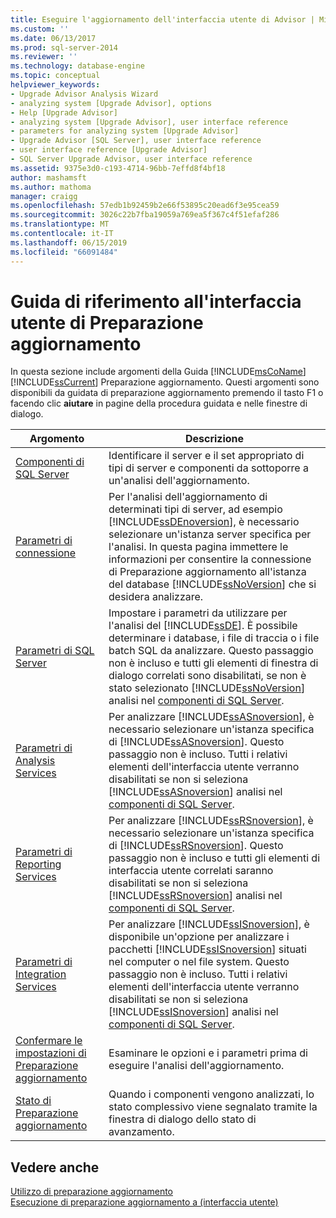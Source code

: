 ```yaml
---
title: Eseguire l'aggiornamento dell'interfaccia utente di Advisor | Microsoft Docs
ms.custom: ''
ms.date: 06/13/2017
ms.prod: sql-server-2014
ms.reviewer: ''
ms.technology: database-engine
ms.topic: conceptual
helpviewer_keywords:
- Upgrade Advisor Analysis Wizard
- analyzing system [Upgrade Advisor], options
- Help [Upgrade Advisor]
- analyzing system [Upgrade Advisor], user interface reference
- parameters for analyzing system [Upgrade Advisor]
- Upgrade Advisor [SQL Server], user interface reference
- user interface reference [Upgrade Advisor]
- SQL Server Upgrade Advisor, user interface reference
ms.assetid: 9375e3d0-c193-4714-96bb-7effd8f4bf18
author: mashamsft
ms.author: mathoma
manager: craigg
ms.openlocfilehash: 57edb1b92459b2e66f53895c20ead6f3e95cea59
ms.sourcegitcommit: 3026c22b7fba19059a769ea5f367c4f51efaf286
ms.translationtype: MT
ms.contentlocale: it-IT
ms.lasthandoff: 06/15/2019
ms.locfileid: "66091484"
---
```

# <a name="upgrade-advisor-user-interface-reference"></a>Guida di riferimento all'interfaccia utente di Preparazione aggiornamento
  In questa sezione include argomenti della Guida [!INCLUDE[msCoName](../../includes/msconame-md.md)] [!INCLUDE[ssCurrent](../../includes/sscurrent-md.md)] Preparazione aggiornamento. Questi argomenti sono disponibili da guidata di preparazione aggiornamento premendo il tasto F1 o facendo clic **aiutare** in pagine della procedura guidata e nelle finestre di dialogo.  
  
|Argomento|Descrizione|  
|-----------|-----------------|  
|[Componenti di SQL Server](../../../2014/sql-server/install/sql-server-components.md)|Identificare il server e il set appropriato di tipi di server e componenti da sottoporre a un'analisi dell'aggiornamento.|  
|[Parametri di connessione](../../../2014/sql-server/install/connection-parameters.md)|Per l'analisi dell'aggiornamento di determinati tipi di server, ad esempio [!INCLUDE[ssDEnoversion](../../includes/ssdenoversion-md.md)], è necessario selezionare un'istanza server specifica per l'analisi. In questa pagina immettere le informazioni per consentire la connessione di Preparazione aggiornamento all'istanza del database [!INCLUDE[ssNoVersion](../../includes/ssnoversion-md.md)] che si desidera analizzare.|  
|[Parametri di SQL Server](../../../2014/sql-server/install/sql-server-parameters.md)|Impostare i parametri da utilizzare per l'analisi del [!INCLUDE[ssDE](../../includes/ssde-md.md)]. È possibile determinare i database, i file di traccia o i file batch SQL da analizzare. Questo passaggio non è incluso e tutti gli elementi di finestra di dialogo correlati sono disabilitati, se non è stato selezionato [!INCLUDE[ssNoVersion](../../includes/ssnoversion-md.md)] analisi nel [componenti di SQL Server](../../../2014/sql-server/install/sql-server-components.md).|  
|[Parametri di Analysis Services](../../../2014/sql-server/install/analysis-services-parameters.md)|Per analizzare [!INCLUDE[ssASnoversion](../../includes/ssasnoversion-md.md)], è necessario selezionare un'istanza specifica di [!INCLUDE[ssASnoversion](../../includes/ssasnoversion-md.md)]. Questo passaggio non è incluso. Tutti i relativi elementi dell'interfaccia utente verranno disabilitati se non si seleziona [!INCLUDE[ssASnoversion](../../includes/ssasnoversion-md.md)] analisi nel [componenti di SQL Server](../../../2014/sql-server/install/sql-server-components.md).|  
|[Parametri di Reporting Services](../../../2014/sql-server/install/reporting-services-parameters.md)|Per analizzare [!INCLUDE[ssRSnoversion](../../includes/ssrsnoversion-md.md)], è necessario selezionare un'istanza specifica di [!INCLUDE[ssRSnoversion](../../includes/ssrsnoversion-md.md)]. Questo passaggio non è incluso e tutti gli elementi di interfaccia utente correlati saranno disabilitati se non si seleziona [!INCLUDE[ssRSnoversion](../../includes/ssrsnoversion-md.md)] analisi nel [componenti di SQL Server](../../../2014/sql-server/install/sql-server-components.md).|  
|[Parametri di Integration Services](../../../2014/sql-server/install/integration-services-parameters.md)|Per analizzare [!INCLUDE[ssISnoversion](../../includes/ssisnoversion-md.md)], è disponibile un'opzione per analizzare i pacchetti [!INCLUDE[ssISnoversion](../../includes/ssisnoversion-md.md)] situati nel computer o nel file system. Questo passaggio non è incluso. Tutti i relativi elementi dell'interfaccia utente verranno disabilitati se non si seleziona [!INCLUDE[ssISnoversion](../../includes/ssisnoversion-md.md)] analisi nel [componenti di SQL Server](../../../2014/sql-server/install/sql-server-components.md).|  
|[Confermare le impostazioni di Preparazione aggiornamento](../../../2014/sql-server/install/confirm-upgrade-advisor-settings.md)|Esaminare le opzioni e i parametri prima di eseguire l'analisi dell'aggiornamento.|  
|[Stato di Preparazione aggiornamento](../../../2014/sql-server/install/upgrade-advisor-progress.md)|Quando i componenti vengono analizzati, lo stato complessivo viene segnalato tramite la finestra di dialogo dello stato di avanzamento.|  
  
## <a name="see-also"></a>Vedere anche  
 [Utilizzo di preparazione aggiornamento](../../../2014/sql-server/install/working-with-upgrade-advisor.md)   
 [Esecuzione di preparazione aggiornamento a &#40;interfaccia utente&#41;](../../../2014/sql-server/install/running-upgrade-advisor-user-interface.md)  
  
  
